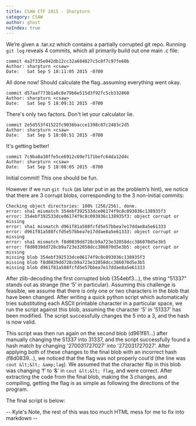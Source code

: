 ```yaml
---
title: CSAW CTF 2015 - Sharpturn
category: CSAW
author: ghost
noIndex: true
---
```


We’re given a .tar.xz which contains a partially corrupted git repo. Running ```git log``` reveals 4 commits, which all primarily build out one main .c file:

~~~~
commit 4a2f335e042db12cc32a684827c5c8f7c97fe60b
Author: sharpturn <csaw>
Date:   Sat Sep 5 18:11:05 2015 -0700
~~~~

All done now! Should calculate the flag..assuming everything went okay.

~~~~
commit d57aaf773b1a8c8e79b6e515d3f92fc5cb332860
Author: sharpturn <csaw>
Date:   Sat Sep 5 18:09:31 2015 -0700
~~~~

There's only two factors. Don't let your calculator lie.

~~~~
commit 2e5d553f41522fc9036bacce1398c87c2483c2d5
Author: sharpturn <csaw>
Date:   Sat Sep 5 18:08:51 2015 -0700
~~~~

It's getting better!

~~~~
commit 7c9ba8a38ffe5ce6912c69e7171befc64da12d4c
Author: sharpturn <csaw>
Date:   Sat Sep 5 18:08:05 2015 -0700
~~~~

Initial commit! This one should be fun.

However if we run ```git fsck``` (as later put in as the problem’s hint), we notice that there are 3 corrupt blobs, corresponding to the 3 non-initial commits:

~~~~
Checking object directories: 100% (256/256), done.
error: sha1 mismatch 354ebf392533dce06174f9c8c093036c138935f3
error: 354ebf392533dce06174f9c8c093036c138935f3: object corrupt or missing
error: sha1 mismatch d961f81a588fcfd5e57bbea7e17ddae8a5e61333
error: d961f81a588fcfd5e57bbea7e17ddae8a5e61333: object corrupt or missing
error: sha1 mismatch f8d0839dd728cb9a723e32058dcc386070d5e3b5
error: f8d0839dd728cb9a723e32058dcc386070d5e3b5: object corrupt or missing
missing blob 354ebf392533dce06174f9c8c093036c138935f3
missing blob f8d0839dd728cb9a723e32058dcc386070d5e3b5
missing blob d961f81a588fcfd5e57bbea7e17ddae8a5e61333
~~~~

After zlib-decoding the first corrupted blob (354ebf3…), the string “51337” stands out as strange (the ‘5’ in particular). Assuming this challenge is feasible, we assume that there is only one or two characters in the blob that have been changed. After writing a quick python script which automatically tries substituting each ASCII printable character in a particular space, we run the script against this blob, assuming the character '5’ in '51337’ has been modified. The script successfully changes the 5 into a 3, and the hash is now valid.

This script was then run again on the second blob (d961f81…) after manually changing the 51337 into 31337, and the script successfully found a hash match by changing '270031727027’ into '272031727027’. After applying both of these changes to the final blob with an incorrect hash (f8d0839…), we noticed that the flag was not properly cout’d (the line was ```cout &lt;&lt; &amp;lag```). We assumed that the character flip in this blob was changing ‘f’ to ‘&amp;’ in ```cout &lt;&lt; flag```, and were correct. After extracting the code from the final blob, making the 3 changes, and compiling, getting the flag is as simple as following the directions of the program.

The final script is below:

 -- Kyle's Note, the rest of this was too much HTML mess for me to fix into markdown --
